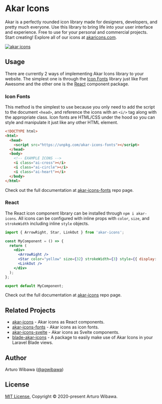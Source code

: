 # Akar Icons
Akar is a perfectly rounded icon library made for designers, developers, and pretty much everyone. Use this library to bring life into your user interface and experience. Free to use for your personal and commercial projects. Start creating! Explore all of our icons at [akaricons.com](https://akaricons.com).

<a href="https://akaricons.com" target="_blank">
  <img alt="akar icons" src="https://repository-images.githubusercontent.com/306119910/c3a57000-2be0-11eb-88a2-2714f9bafcd4">
</a>

## Usage
There are currently 2 ways of implementing Akar Icons library to your website. The simplest one is through the [Icon Fonts](https://github.com/artcoholic/akar-icons-fonts) library just like Font Awesome and the other one is the [React](https://github.com/artcoholic/akar-icons) component package. 

### Icon Fonts
This method is the simplest to use because you only need to add the script to the document `<head>`, and reference the icons with an `<i/>` tag along with the appropriate class. Icon fonts are HTML/CSS under the hood so you can style and manipulate it just like any other HTML element.

```html
<!DOCTYPE html>
<html>
  <head>
    <script src="https://unpkg.com/akar-icons-fonts"></script>
  </head>
  <body>
    <!-- EXAMPLE ICONS -->
    <i class="ai-cross"></i>
    <i class="ai-circle"></i>
    <i class="ai-heart"></i>
  </body>
</html>
```

Check out the full documentation at [akar-icons-fonts](https://github.com/artcoholic/akar-icons-fonts) repo page.

### React
The React icon component library can be installed through `npm i akar-icons`. All icons can be configured with inline props with `color`, `size`, and `strokeWidth` including inline `style` objects.

```jsx
import { ArrowRight, Star, LinkOut } from 'akar-icons';

const MyComponent = () => {
  return (
    <div>
      <ArrowRight />
      <Star color="yellow" size={32} strokeWidth={3} style={{ display: "block" }}/>
      <LinkOut />
    </div>
  );
};

export default MyComponent;
```

Check out the full documentation at [akar-icons](https://github.com/artcoholic/akar-icons) repo page.

## Related Projects
* [akar-icons](https://github.com/artcoholic/akar-icons) - Akar icons as React components.
* [akar-icons-fonts](https://github.com/artcoholic/akar-icons-fonts) - Akar icons as icon fonts.
* [akar-icons-svelte](https://github.com/WilliamVenner/akar-icons-svelte) - Akar icons as Svelte components.
* [blade-akar-icons](https://github.com/codeat3/blade-akar-icons) - A package to easily make use of Akar Icons in your Laravel Blade views.

## Author
Arturo Wibawa ([@agwibawa](https://twitter.com/agwibawa))

## License
[MIT License](./LICENSE), Copyright © 2020-present Arturo Wibawa.